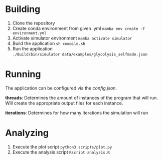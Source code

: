# Building
1. Clone the repository
2. Create conda environment from given .yml
    `mamba env create -f environment.yml`
3. Activate simulator environment
    `mamba activate simulator`
4. Build the application
    `sh compile.sh`    
5. Run the application  
    `./Build/bin/simulator data/examples/glycolysis_selfmade.json `

# Running
The application can be configured via the *config.json*. 

**threads**: Determines the amount of instances of the program that will run.
Will create the appropriate output files for each instance.

**iterations**: Determines for how many iterations the simulation will run

# Analyzing
1. Execute the plot script 
    `python3 scripts/plot.py`
2. Execute the analysis script
    `Rscript analysis.R`



